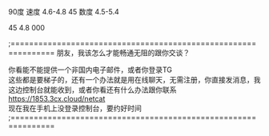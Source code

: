 90度 速度 4.6-4.8
45   数度 4.5-5.4

45 4.8
000

;===============================================================
朋友，我该怎么才能畅通无阻的跟你交谈？  

你看能不能提供一个非国内电子邮件，或者你登录TG  
这些都是要梯子的，还有一个办法就是用在线聊天，无需注册，你直接发消息，我这边控制台就能收到，或者你看还有什么办法跟你联系  
https://1853.3cx.cloud/netcat  
现在我在手机上没登录控制台，要约好时间  
;===============================================================
